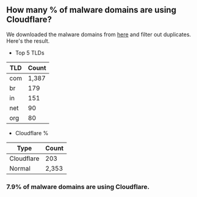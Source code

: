 ## How many % of malware domains are using Cloudflare?


We downloaded the malware domains from [here](https://urlhaus.abuse.ch) and filter out duplicates.
Here's the result.


[//]: # (start replacement)


- Top 5 TLDs

| TLD | Count |
| --- | --- |
| com | 1,387 |
| br | 179 |
| in | 151 |
| net | 90 |
| org | 80 |


- Cloudflare %

| Type | Count |
| --- | --- |
| Cloudflare | 203 |
| Normal | 2,353 |


### 7.9% of malware domains are using Cloudflare.